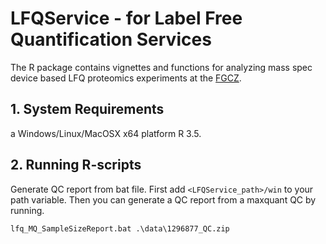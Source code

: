 # LFQService - for Label Free Quantification Services


The R package contains vignettes and functions for analyzing mass spec device based LFQ proteomics experiments at the [FGCZ](http://www.fgcz.ch/).


## 1. System Requirements  

a Windows/Linux/MacOSX x64 platform R 3.5.


## 2. Running R-scripts

Generate QC report from bat file.
First add `<LFQService_path>/win` to your path variable. Then you can generate a QC report from a maxquant QC by running.


```
lfq_MQ_SampleSizeReport.bat .\data\1296877_QC.zip
```
